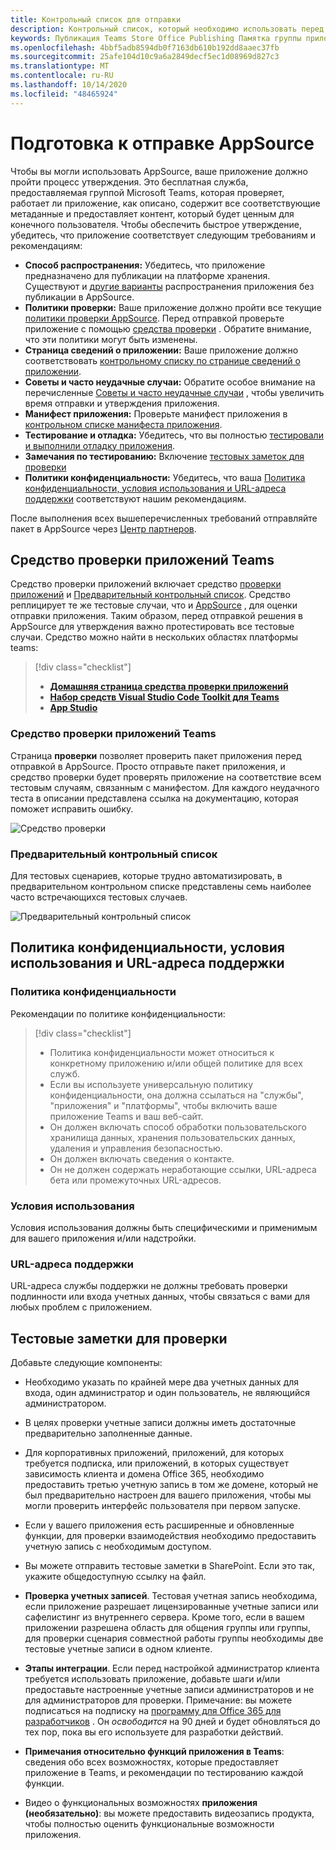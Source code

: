 ```yaml
---
title: Контрольный список для отправки
description: Контрольный список, который необходимо использовать перед публикацией приложения Microsoft Teams в AppSource
keywords: Публикация Teams Store Office Publishing Памятка группы приложения appsource проверка
ms.openlocfilehash: 4bbf5adb8594db0f7163db610b192dd8aaec37fb
ms.sourcegitcommit: 25afe104d10c9a6a2849decf5ec1d08969d827c3
ms.translationtype: MT
ms.contentlocale: ru-RU
ms.lasthandoff: 10/14/2020
ms.locfileid: "48465924"
---
```

# <a name="prepare-for-appsource-submission"></a>Подготовка к отправке AppSource  

Чтобы вы могли использовать AppSource, ваше приложение должно пройти процесс утверждения. Это бесплатная служба, предоставляемая группой Microsoft Teams, которая проверяет, работает ли приложение, как описано, содержит все соответствующие метаданные и предоставляет контент, который будет ценным для конечного пользователя. Чтобы обеспечить быстрое утверждение, убедитесь, что приложение соответствует следующим требованиям и рекомендациям:

* **Способ распространения:** Убедитесь, что приложение предназначено для публикации на платформе хранения. Существуют и [другие варианты](../../overview.md) распространения приложения без публикации в AppSource.
* **Политики проверки:** Ваше приложение должно пройти все текущие [политики проверки AppSource](https://docs.microsoft.com/legal/marketplace/certification-policies#1140-teams). Перед отправкой проверьте приложение с помощью [средства проверки](#teams-app-validation-tool) . Обратите внимание, что эти политики могут быть изменены.
* **Страница сведений о приложении:** Ваше приложение должно соответствовать  [контрольному списку по странице сведений о приложении](detail-page-checklist.md).
* **Советы и часто неудачные случаи:** Обратите особое внимание на перечисленные [Советы и часто неудачные случаи](frequently-failed-cases.md)  , чтобы увеличить время отправки и утверждения приложения.
* **Манифест приложения:** Проверьте манифест приложения в [контрольном списке манифеста приложения](app-manifest-checklist.md).
* **Тестирование и отладка:** Убедитесь, что вы полностью [тестировали и выполнили отладку приложения](../../../build-and-test/debug.md).
* **Замечания по тестированию:** Включение [тестовых заметок для проверки](#test-notes-for-validation)
* **Политики конфиденциальности:** Убедитесь, что ваша [Политика конфиденциальности, условия использования и URL-адреса поддержки](#privacy-policy-terms-of-use-and-support-urls) соответствуют нашим рекомендациям.

После выполнения всех вышеперечисленных требований отправляйте пакет в AppSource через [Центр партнеров](/office/dev/store/use-partner-center-to-submit-to-appsource).

## <a name="teams-app-validation-tool"></a>Средство проверки приложений Teams

Средство проверки приложений включает средство [проверки приложений](#teams-app-validator) и [Предварительный контрольный список](#preliminary-checklist). Средство реплицирует те же тестовые случаи, что и [AppSource](/office/dev/store/submit-to-appsource-via-partner-center) , для оценки отправки приложения. Таким образом, перед отправкой решения в AppSource для утверждения важно протестировать все тестовые случаи. Средство можно найти в нескольких областях платформы teams:

> [!div class="checklist"]
>
> * [**Домашняя страница средства проверки приложений**](https://dev.teams.microsoft.com/appvalidation.html)
> * [**Набор средств Visual Studio Code Toolkit для Teams**](/toolkit/visual-studio-code-overview.md)
> * [**App Studio**](/concepts/build-and-test/app-studio-overview.md)

### <a name="teams-app-validator"></a>Средство проверки приложений Teams

Страница **проверки** позволяет проверить пакет приложения перед отправкой в AppSource. Просто отправьте пакет приложения, и средство проверки будет проверять приложение на соответствие всем тестовым случаям, связанным с манифестом. Для каждого неудачного теста в описании представлена ссылка на документацию, которая поможет исправить ошибку.

![Средство проверки](../../../../assets/images/validation-tool/validator.png)

### <a name="preliminary-checklist"></a>Предварительный контрольный список

Для тестовых сценариев, которые трудно автоматизировать, в предварительном контрольном списке представлены семь наиболее часто встречающихся тестовых случаев.

![Предварительный контрольный список](../../../../assets/images/validation-tool/preliminary-checklist.png)

## <a name="privacy-policy-terms-of-use-and-support-urls"></a>Политика конфиденциальности, условия использования и URL-адреса поддержки

### <a name="privacy-policy"></a>Политика конфиденциальности

Рекомендации по политике конфиденциальности:

> [!div class="checklist"]
>
> * Политика конфиденциальности может относиться к конкретному приложению и/или общей политике для всех служб.
> * Если вы используете универсальную политику конфиденциальности, она должна ссылаться на "службы", "приложения" и "платформы", чтобы включить ваше приложение Teams и ваш веб-сайт.
> * Он должен включать способ обработки пользовательского хранилища данных, хранения пользовательских данных, удаления и управления безопасностью.
> * Он должен включать сведения о контакте.
> * Он не должен содержать неработающие ссылки, URL-адреса бета или промежуточных URL-адресов.

### <a name="terms-of-use"></a>Условия использования

Условия использования должны быть специфическими и применимым для вашего приложения и/или надстройки.

### <a name="support-urls"></a>URL-адреса поддержки

URL-адреса службы поддержки не должны требовать проверки подлинности или входа учетных данных, чтобы связаться с вами для любых проблем с приложением.

## <a name="test-notes-for-validation"></a>Тестовые заметки для проверки

Добавьте следующие компоненты:

* Необходимо указать по крайней мере два учетных данных для входа, один администратор и один пользователь, не являющийся администратором.

* В целях проверки учетные записи должны иметь достаточные предварительно заполненные данные.

* Для корпоративных приложений, приложений, для которых требуется подписка, или приложений, в которых существует зависимость клиента и домена Office 365, необходимо предоставить третью учетную запись в том же домене, который не был предварительно настроен для вашего приложения, чтобы мы могли проверить интерфейс пользователя при первом запуске.

* Если у вашего приложения есть расширенные и обновленные функции, для проверки взаимодействия необходимо предоставить учетную запись с необходимым доступом.

* Вы можете отправить тестовые заметки в SharePoint. Если это так, укажите общедоступную ссылку на файл.

* **Проверка учетных записей**. Тестовая учетная запись необходима, если приложение разрешает лицензированные учетные записи или сафелистинг из внутреннего сервера. Кроме того, если в вашем приложении разрешена область для общения группы или группы, для проверки сценария совместной работы группы необходимы две тестовые учетные записи в одном клиенте.

* **Этапы интеграции**. Если перед настройкой администратор клиента требуется использовать приложение, добавьте шаги и/или предоставьте настроенные учетные записи администраторов и не для администраторов для проверки. Примечание: вы можете подписаться на подписку на [программу для Office 365 для разработчиков](https://developer.microsoft.com/microsoft-365/dev-program) . Он *освободится* на 90 дней и будет обновляться до тех пор, пока вы его используете для разработки действий.

* **Примечания относительно функций приложения в Teams**: сведения обо всех возможностях, которые предоставляет приложение в Teams, и рекомендации по тестированию каждой функции.

* Видео о функциональных возможностях **приложения (необязательно)**: вы можете предоставить видеозапись продукта, чтобы полностью оценить функциональные возможности приложения.
